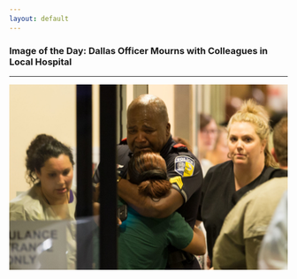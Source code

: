 ```yaml
---
layout: default
---
```

### **Image of the Day:** Dallas Officer Mourns with Colleagues in Local Hospital
* * *

<img src="/assets/img/dallas_cop_in_hospital.jpg" class="img-responsive">

